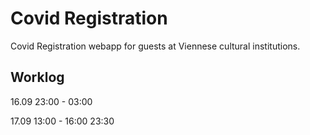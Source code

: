 # Covid Registration

Covid Registration webapp for guests at Viennese cultural institutions.

## Worklog

16.09 23:00 - 03:00

17.09 13:00 - 16:00 23:30 

